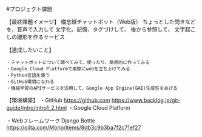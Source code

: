 #プロジェクト課題

【最終課題イメージ】
  備忘録チャットボット（Web版）
  ちょっとした閃きなどを、音声で入力して
  文字化、記憶、タグづけして、
  後から参照して、
  文字起こしの雛形を作るサービス

【達成したいこと】

	・チャットボットについて調べてみて、使ったり、簡易的に作ってみる
	・Google Cloud Platformで実際にwebを立ち上げてみる
	・Python言語を使う
	・GitHub環境になれる
	・機械学習のAPIサービスを活用して、Google App Engine(GAE)生産性をあげる
	


【環境構築】
  ・GitHub
  https://github.com
  https://www.backlog.jp/git-guide/intro/intro1_2.html
  ・Google Cloud Platform

・Webフレームワーク
	Django
	Bottle
	https://qiita.com/Morio/items/8db3c9b3ba7f2c71ef27



	
	
